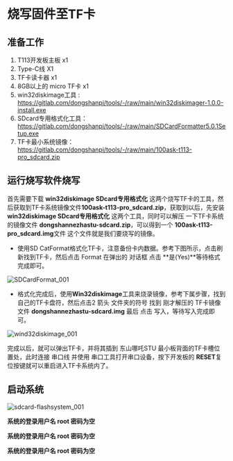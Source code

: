 # 烧写固件至TF卡

## 准备工作
1. T113开发板主板 x1
2. Type-C线 X1
3. TF卡读卡器  x1
4. 8GB以上的 micro TF卡 x1
5. win32diskimage工具 : https://gitlab.com/dongshanpi/tools/-/raw/main/win32diskimager-1.0.0-install.exe
6. SDcard专用格式化工具：https://gitlab.com/dongshanpi/tools/-/raw/main/SDCardFormatter5.0.1Setup.exe
7. TF卡最小系统镜像：https://gitlab.com/dongshanpi/tools/-/raw/main/100ask-t113-pro_sdcard.zip

## 运行烧写软件烧写

首先需要下载  **win32diskimage  SDcard专用格式化** 这两个烧写TF卡的工具，然后获取到TF卡系统镜像文件**100ask-t113-pro_sdcard.zip**，获取到以后，先安装 **win32diskimage  SDcard专用格式化**  这两个工具，同时可以解压 一下TF卡系统的镜像文件 **dongshannezhastu-sdcard.zip**，可以得到一个  **100ask-t113-pro_sdcard.img**文件 这个文件就是我们要烧写的镜像。



* 使用SD CatFormat格式化TF卡，注意备份卡内数据。参考下图所示，点击刷新找到TF卡，然后点击 Format 在弹出的 对话框 点击 **是(Yes)**等待格式完成即可。

![SDCardFormat_001](https://cdn.staticaly.com/gh/DongshanPI/Docs-Photos@master/DongshanNezhaSTU/SDCardFormat_001.png)

* 格式化完成后，使用**Win32diskimage**工具来烧录镜像，参考下属步骤，找到自己的TF卡盘符，然后点击2 箭头 文件夹的符号 找到 刚才解压的 TF卡镜像文件  **dongshannezhastu-sdcard.img** 最后 点击 写入，等待写入完成即可。

![wind32diskimage_001](https://cdn.staticaly.com/gh/DongshanPI/Docs-Photos@master/DongshanNezhaSTU/wind32diskimage_001.png)


完成以后，就可以弹出TF卡，并将其插到 东山哪吒STU 最小板背面的TF卡槽位置处，此时连接 串口线 并使用 串口工具打开串口设备，按下开发板的 **RESET**复位按键就可以重启进入TF卡系统内了。

## 启动系统
![sdcard-flashsystem_001](https://cdn.staticaly.com/gh/DongshanPI/Docs-Photos@master/DongshanNezhaSTU/sdcard-flashsystem_001.png)

**系统的登录用户名 root 密码为空**

**系统的登录用户名 root 密码为空**

**系统的登录用户名 root 密码为空**


